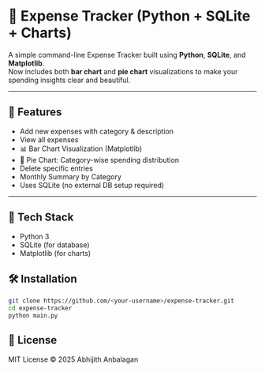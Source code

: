 # 🧾 Expense Tracker (Python + SQLite + Charts)

A simple command-line Expense Tracker built using **Python**, **SQLite**, and **Matplotlib**.  
Now includes both **bar chart** and **pie chart** visualizations to make your spending insights clear and beautiful.

---

## 🚀 Features
- Add new expenses with category & description
- View all expenses
- 📊 Bar Chart Visualization (Matplotlib) 
- 🥧 Pie Chart: Category-wise spending distribution  
- Delete specific entries
- Monthly Summary by Category 
- Uses SQLite (no external DB setup required)

---

## 🧩 Tech Stack
- Python 3
- SQLite (for database)
- Matplotlib (for charts)

## 🛠️ Installation
```bash
git clone https://github.com/<your-username>/expense-tracker.git
cd expense-tracker
python main.py

```

## 📜 License

MIT License © 2025 Abhijith Anbalagan
